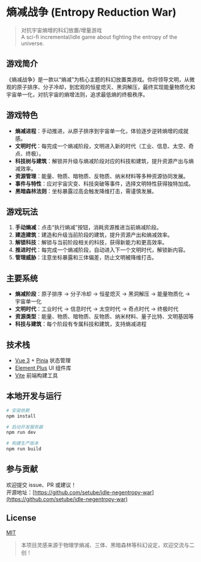 # 熵减战争 (Entropy Reduction War)

> 对抗宇宙熵增的科幻放置/增量游戏  
> A sci-fi incremental/idle game about fighting the entropy of the universe.

## 游戏简介

《熵减战争》是一款以“熵减”为核心主题的科幻放置类游戏。你将领导文明，从微观的原子排序、分子冷却，到宏观的恒星熄灭、黑洞解压，最终实现能量物质化和宇宙单一化，对抗宇宙的熵增法则，追求最低熵的终极秩序。

## 游戏特色

- **熵减进程**：手动推进，从原子排序到宇宙单一化，体验逐步逆转熵增的成就感。
- **文明时代**：每完成一个熵减阶段，文明进入新的时代（工业、信息、太空、奇点、终极）。
- **科技树与建筑**：解锁并升级与熵减阶段对应的科技和建筑，提升资源产出与熵减效率。
- **资源管理**：能量、物质、暗物质、反物质、纳米材料等多种资源协同发展。
- **事件与特性**：应对宇宙灾变、科技突破等事件，选择文明特性获得独特加成。
- **黑暗森林法则**：坐标暴露过高会触发降维打击，需谨慎发展。

## 游戏玩法

1. **手动熵减**：点击“执行熵减”按钮，消耗资源推进当前熵减阶段。
2. **建造建筑**：建造和升级当前阶段的建筑，提升资源产出和熵减效率。
3. **解锁科技**：解锁与当前阶段相关的科技，获得新能力和更高效率。
4. **推进时代**：每完成一个熵减阶段，自动进入下一个文明时代，解锁新内容。
5. **管理威胁**：注意坐标暴露和三体偏差，防止文明被降维打击。

## 主要系统

- **熵减阶段**：原子排序 → 分子冷却 → 恒星熄灭 → 黑洞解压 → 能量物质化 → 宇宙单一化
- **文明时代**：工业时代 → 信息时代 → 太空时代 → 奇点时代 → 终极时代
- **资源类型**：能量、物质、暗物质、反物质、纳米材料、量子比特、文明基因等
- **科技与建筑**：每个阶段有专属科技和建筑，支持熵减进程

## 技术栈

- [Vue 3](https://vuejs.org/) + [Pinia](https://pinia.vuejs.org/) 状态管理
- [Element Plus](https://element-plus.org/) UI 组件库
- [Vite](https://vitejs.dev/) 前端构建工具

## 本地开发与运行

```bash
# 安装依赖
npm install

# 启动开发服务器
npm run dev

# 构建生产版本
npm run build
```

## 参与贡献

欢迎提交 issue、PR 或建议！  
开源地址：[https://github.com/setube/idle-negentropy-war](https://github.com/setube/idle-negentropy-war)

## License

[MIT](LICENSE)

> 本项目灵感来源于物理学熵减、三体、黑暗森林等科幻设定，欢迎交流与二创！
